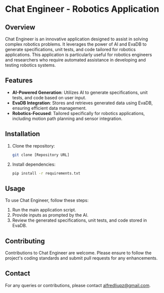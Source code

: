 # Chat Engineer - Robotics Application

## Overview
Chat Engineer is an innovative application designed to assist in solving complex robotics problems. It leverages the power of AI and EvaDB to generate specifications, unit tests, and code tailored for robotics applications. This application is particularly useful for robotics engineers and researchers who require automated assistance in developing and testing robotics systems.

## Features
- **AI-Powered Generation**: Utilizes AI to generate specifications, unit tests, and code based on user input.
- **EvaDB Integration**: Stores and retrieves generated data using EvaDB, ensuring efficient data management.
- **Robotics-Focused**: Tailored specifically for robotics applications, including motion path planning and sensor integration.

## Installation
1. Clone the repository:
   ```bash
   git clone [Repository URL]
2. Install dependencies:
   ```bash
   pip install -r requirements.txt
   
## Usage

To use Chat Engineer, follow these steps:

1. Run the main application script.
2. Provide inputs as prompted by the AI.
3. Review the generated specifications, unit tests, and code stored in EvaDB.

## Contributing

Contributions to Chat Engineer are welcome. Please ensure to follow the project's coding standards and submit pull requests for any enhancements.

## Contact

For any queries or contributions, please contact alfredliupz@gmail.com.
